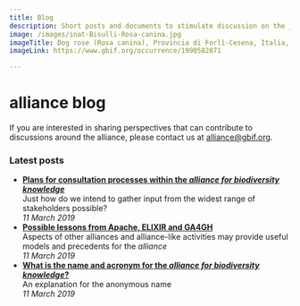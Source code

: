 ```yaml
---
title: Blog
description: Short posts and documents to stimulate discussion on the _alliance for biodiversity knowledge_
image: /images/inat-Bisulli-Rosa-canina.jpg
imageTitle: Dog rose (Rosa canina), Provincia di Forlì-Cesena, Italia, 25 January 2019. Photo by Eddi Bisulli CC BY-NC 4.0 via iNaturalist research-grade observations.
imageLink: https://www.gbif.org/occurrence/1990582871

---
```

# alliance blog

If you are interested in sharing perspectives that can contribute to discussions around the alliance, please contact us at [alliance@gbif.org](mailto:alliance@gbif.org).
 
### Latest posts

+ [**Plans for consultation processes within the _alliance for biodiversity knowledge_**](./consultation-processes)<br />Just how do we intend to gather input from the widest range of stakeholders possible?<br />_11 March 2019_
+ [**Possible lessons from Apache, ELIXIR and GA4GH**](./possible-lessons)<br />Aspects of other alliances and alliance-like activities may provide useful models and precedents for the _alliance_<br />_11 March 2019_
+ [**What is the name and acronym for the _alliance for biodiversity knowledge_?**](./alliance-name)<br />An explanation for the anonymous name<br />_11 March 2019_
